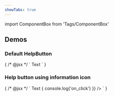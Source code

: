 ```yaml
---
showTabs: true
---
```


import ComponentBox from 'Tags/ComponentBox'

## Demos

### Default HelpButton

<ComponentBox data-visual-test="help-button-default">
	{
	/* @jsx */ `
<HelpButton>
	Text
</HelpButton>
	`
	}
</ComponentBox>

### Help button using information icon

<ComponentBox data-visual-test="help-button-sizes">
	{
	/* @jsx */ `
<HelpButton title="Custom title">Text</HelpButton>
<HelpButton
	size="small"
	left
	on_click={() => {
    	console.log('on_click')
	}}
/>
	`
	}
</ComponentBox>
